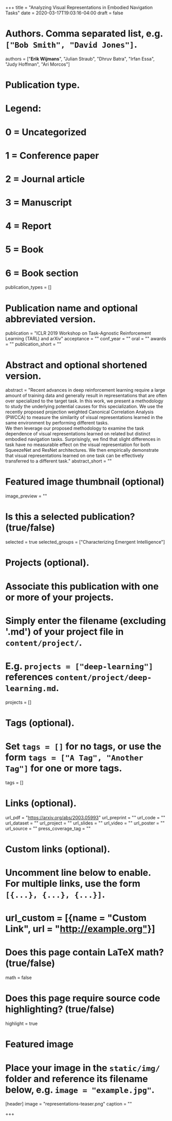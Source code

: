 +++
title = "Analyzing Visual Representations in Embodied Navigation Tasks"
date = 2020-03-17T19:03:16-04:00
draft = false

# Authors. Comma separated list, e.g. `["Bob Smith", "David Jones"]`.
authors = ["**Erik Wijmans**", "Julian Straub", "Dhruv Batra", "Irfan Essa", "Judy Hoffman", "Ari Morcos"]

# Publication type.
# Legend:
# 0 = Uncategorized
# 1 = Conference paper
# 2 = Journal article
# 3 = Manuscript
# 4 = Report
# 5 = Book
# 6 = Book section
publication_types = []

# Publication name and optional abbreviated version.
publication = "ICLR 2019 Workshop on Task-Agnostic Reinforcement Learning (TARL) and arXiv"
acceptance = ""
conf_year = ""
oral = ""
awards = ""
publication_short = ""


# Abstract and optional shortened version.
abstract = "Recent advances in deep reinforcement learning require a large amount of training data and generally result in representations that are often over specialized to the target task. In this work, we present a methodology to study the underlying potential causes for this specialization. We use the recently proposed projection weighted Canonical Correlation Analysis (PWCCA) to measure the similarity of visual representations learned in the same environment by performing different tasks.<br/>We then leverage our proposed methodology to examine the task dependence of visual representations learned on related but distinct embodied navigation tasks. Surprisingly, we find that slight differences in task have no measurable effect on the visual representation for both SqueezeNet and ResNet architectures. We then empirically demonstrate that visual representations learned on one task can be effectively transferred to a different task."
abstract_short = ""

# Featured image thumbnail (optional)
image_preview = ""

# Is this a selected publication? (true/false)
selected = true
selected_groups = ["Characterizing Emergent Intelligence"]

# Projects (optional).
#   Associate this publication with one or more of your projects.
#   Simply enter the filename (excluding '.md') of your project file in `content/project/`.
#   E.g. `projects = ["deep-learning"]` references `content/project/deep-learning.md`.
projects = []

# Tags (optional).
#   Set `tags = []` for no tags, or use the form `tags = ["A Tag", "Another Tag"]` for one or more tags.
tags = []

# Links (optional).
url_pdf = "https://arxiv.org/abs/2003.05993"
url_preprint = ""
url_code = ""
url_dataset = ""
url_project = ""
url_slides = ""
url_video = ""
url_poster = ""
url_source = ""
press_coverage_tag = ""

# Custom links (optional).
#   Uncomment line below to enable. For multiple links, use the form `[{...}, {...}, {...}]`.
# url_custom = [{name = "Custom Link", url = "http://example.org"}]

# Does this page contain LaTeX math? (true/false)
math = false

# Does this page require source code highlighting? (true/false)
highlight = true

# Featured image
# Place your image in the `static/img/` folder and reference its filename below, e.g. `image = "example.jpg"`.
[header]
image = "representations-teaser.png"
caption = ""

+++
